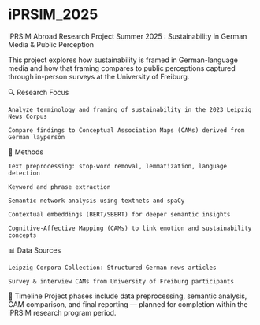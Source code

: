 # iPRSIM_2025
iPRSIM Abroad Research Project Summer 2025 : Sustainability in German Media &amp; Public Perception

This project explores how sustainability is framed in German-language media and how that framing compares to public perceptions captured through in-person surveys at the University of Freiburg.

🔍 Research Focus

    Analyze terminology and framing of sustainability in the 2023 Leipzig News Corpus

    Compare findings to Conceptual Association Maps (CAMs) derived from German layperson

🧪 Methods

    Text preprocessing: stop-word removal, lemmatization, language detection

    Keyword and phrase extraction

    Semantic network analysis using textnets and spaCy

    Contextual embeddings (BERT/SBERT) for deeper semantic insights

    Cognitive-Affective Mapping (CAMs) to link emotion and sustainability concepts

📊 Data Sources

    Leipzig Corpora Collection: Structured German news articles

    Survey & interview CAMs from University of Freiburg participants

📅 Timeline
Project phases include data preprocessing, semantic analysis, CAM comparison, and final reporting — planned for completion within the iPRSIM research program period.
